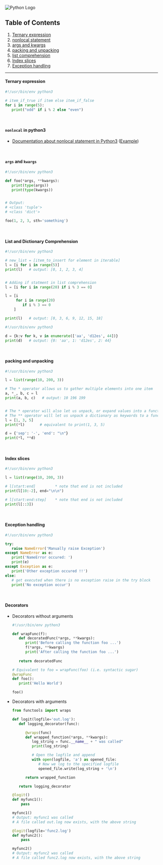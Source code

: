 ![Python Logo](https://www.python.org/static/community_logos/python-logo.png)

## Table of Contents
1. [Ternary expression](https://github.com/ZeroSword-X/programming/tree/master/python/advanced#ternary-expression)
1. [nonlocal statement](https://github.com/ZeroSword-X/programming/tree/master/python/advanced#nonlocal-in-python3)
1. [args and kwargs](https://github.com/ZeroSword-X/programming/tree/master/python/advanced#args-and-kwargs)
1. [packing and unpacking](https://github.com/ZeroSword-X/programming/tree/master/python/advanced#packing-and-unpacking)
1. [list comprehension](https://github.com/ZeroSword-X/programming/tree/master/python/advanced#list-and-dictionary-comprehension)
1. [Index slices](https://github.com/ZeroSword-X/programming/tree/master/python/advanced#index-slices)
1. [Exception handling](https://github.com/ZeroSword-X/programming/tree/master/python/advanced#exception-handling)

---

#### Ternary expression

```python
#!/usr/bin/env python3

# item_if_true if item else item_if_false
for i in range(5):
   print("odd" if i % 2 else "even")
```

<br>

#### `nonlocal` in python3

- [Documentation about nonlocal statement in Python3](https://docs.python.org/3/reference/simple_stmts.html#grammar-token-nonlocal-stmt) ([Example](https://www.cnblogs.com/z360519549/p/5172020.html))

<br>

#### `args` and `kwargs`

```python
#!/usr/bin/env python3

def foo(*args, **kwargs):
   print(type(args))
   print(type(kwargs))


# Output:
# <class 'tuple'>
# <class 'dict'>

foo(1, 2, 3, sth='something')    
```

<br>

#### List and Dictionary Comprehension

```python
#!/usr/bin/env python3

# new_list = [item_to_insert for element in iterable]
l = [i for i in range(5)]
print(l)   # output: [0, 1, 2, 3, 4]


# Adding if statment in list comprehension
l = [i for i in range(20) if i % 3 == 0]

l = [i
     for i in range(20)
        if i % 3 == 0
    ]

print(l)   # output: [0, 3, 6, 9, 12, 15, 18]
```

```python
#!/usr/bin/env python3

d = {k:v for k, v in enumerate(['aa', 'd12es', 44])}
print(d)   # output: {0: 'aa', 1: 'd12es', 2: 44}
```

<br>

#### packing and unpacking

```python
#!/usr/bin/env python3

l = list(range(10, 200, 3))

# The * operator allows us to gather multiple elements into one item
a, *_, b, c = l
print(a, b, c)   # output: 10 196 199


# The * operator will also let us unpack, or expand values into a function's arguments
# The ** operator will let us unpack a dictionary as keywords to a function
l = [1, 3, 5]
print(*l)       # equivalent to print(1, 3, 5)

d = {'sep': '-', 'end': "\n"}
print(*l, **d)  
```

<br>

#### Index slices

```python
#!/usr/bin/env python3

l = list(range(10, 200, 3))

# l[start:end]         * note that end is not included
print(l[10:-2], end="\n\n")

# l[start:end:step]    * note that end is not included
print(l[::3])
```

<br>

#### Exception handling

```python
#!/usr/bin/env python3

try:
   raise NameError('Manually raise Exception')
except NameError as e:
   print('NameError occured: ')
   print(e)
except Exception as e:
   print('Other exception occured !!')
else:
   # get executed when there is no exception raise in the try block
   print('No exception occur')
```

<br>

#### Decorators

-   Decorators without arguments

    ```python
    #!/usr/bin/env python3
    
    def wrapFunc(f):
       def decoratedFunc(*args, **kwargs):
          print('Before calling the function foo ...')
          f(*args, **kwargs)
          print('After calling the function foo ...')
       
       return decoratedFunc
    
    # Equivalent to foo = wrapFunc(foo) (i.e. syntactic sugar)
    @wrapFunc
    def foo():
       print('Hello World')
    
    foo()
    ```

-   Decorators with arguments 

    ```python
    from functools import wraps
    
    def logit(logfile='out.log'):
       def logging_decorator(func):
    
          @wraps(func)
          def wrapped_function(*args, **kwargs):
             log_string = func.__name__ + " was called"
             print(log_string)
    
             # Open the logfile and append
             with open(logfile, 'a') as opened_file:
                # Now we log to the specified logfile
                opened_file.write(log_string + '\n')
    
          return wrapped_function
    
       return logging_decorator
    
    @logit()
    def myfunc1():
        pass
    
    myfunc1()
    # Output: myfunc1 was called
    # A file called out.log now exists, with the above string
    
    @logit(logfile='func2.log')
    def myfunc2():
        pass
    
    myfunc2()
    # Output: myfunc2 was called
    # A file called func2.log now exists, with the above string
    ```
